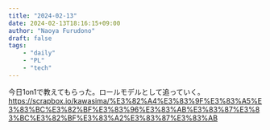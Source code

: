 ```yaml
---
title: "2024-02-13"
date: 2024-02-13T18:16:15+09:00
author: "Naoya Furudono"
draft: false
tags:
    - "daily"
    - "PL"
    - "tech"
---
```


今日1on1で教えてもらった。ロールモデルとして追っていく。
https://scrapbox.io/kawasima/%E3%82%A4%E3%83%9F%E3%83%A5%E3%83%BC%E3%82%BF%E3%83%96%E3%83%AB%E3%83%87%E3%83%BC%E3%82%BF%E3%83%A2%E3%83%87%E3%83%AB

